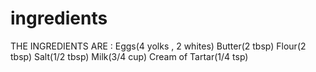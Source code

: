 # ingredients
THE INGREDIENTS ARE :
   Eggs(4 yolks , 2 whites)
   Butter(2 tbsp)
   Flour(2 tbsp)
   Salt(1/2 tbsp)
   Milk(3/4 cup)
   Cream of Tartar(1/4 tsp)

